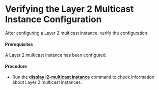 Verifying the Layer 2 Multicast Instance Configuration
======================================================

After configuring a Layer 2 multicast instance, verify the configuration.

#### Prerequisites

A Layer 2 multicast instance has been configured.
#### Procedure

* Run the [**display l2-multicast instance**](cmdqueryname=display+l2-multicast+instance) command to check information about Layer 2 multicast instances.